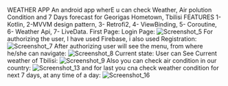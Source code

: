 WEATHER APP
An android app wherE u can check Weather, Air polution Condition and 7 Days forecast for Georigas Hometown, Tbilisi
FEATURES
1-Kotlin, 2-MVVM design pattern, 3- Retrofi2, 4- ViewBinding, 5- Coroutine, 6- Weather Api, 7- LiveData.
First Page: Login Page:
![Screenshot_5](https://user-images.githubusercontent.com/55893091/140667638-ab01d4d1-15ad-48e1-9faf-13b12fcbd093.png)
For authorizing the user, I have used Firebase, i also used Registration:
![Screenshot_7](https://user-images.githubusercontent.com/55893091/140667714-b9e1e4b6-0e93-45bd-a093-8329998599f6.png)
After authorizing user will see the menu, from where he/she can navigate:
![Screenshot_8](https://user-images.githubusercontent.com/55893091/140667753-fdd04b80-7a89-44ec-b9f8-9a865248ed4e.png)
Current state: User can See Current weather of Tbilisi:
![Screenshot_9](https://user-images.githubusercontent.com/55893091/140667817-3db16eb8-a281-4d11-9dfa-72ab3e884016.png)
Also you can check air condition in our country:
![Screenshot_13](https://user-images.githubusercontent.com/55893091/140667845-51f5fdea-45f6-41d9-9963-3822054a82c0.png)
and for last you cna check weather condition for next 7 days, at any time of a day:
![Screenshot_16](https://user-images.githubusercontent.com/55893091/140667884-33915bc8-a5e5-4510-aa6a-61f097e22c1b.png)
